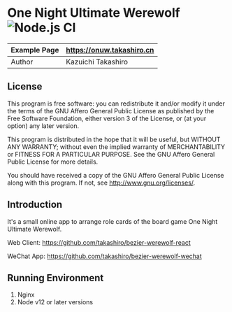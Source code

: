 One Night Ultimate Werewolf ![Node.js CI](https://github.com/takashiro/bezier-werewolf-server/workflows/Node.js%20CI/badge.svg)
==========

| Example Page |        https://onuw.takashiro.cn      |
|--------------|---------------------------------------|
| Author       |           Kazuichi Takashiro          |


License
-------
This program is free software: you can redistribute it and/or modify
it under the terms of the GNU Affero General Public License as
published by the Free Software Foundation, either version 3 of the
License, or (at your option) any later version.

This program is distributed in the hope that it will be useful,
but WITHOUT ANY WARRANTY; without even the implied warranty of
MERCHANTABILITY or FITNESS FOR A PARTICULAR PURPOSE.  See the
GNU Affero General Public License for more details.

You should have received a copy of the GNU Affero General Public License
along with this program. If not, see <http://www.gnu.org/licenses/>.

Introduction
------------

It's a small online app to arrange role cards of the board game One Night Ultimate Werewolf.

Web Client: https://github.com/takashiro/bezier-werewolf-react

WeChat App: https://github.com/takashiro/bezier-werewolf-wechat

Running Environment
-------------------
1. Nginx
2. Node v12 or later versions

